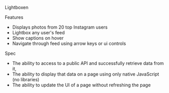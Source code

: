 Lightboxen

Features

* Displays photos from 20 top Instagram users
* Lightbox any user's feed
* Show captions on hover
* Navigate through feed using arrow keys or ui controls 

Spec

* The ability to access to a public API and successfully retrieve data from it,
* The ability to display that data on a page using only native JavaScript (no libraries)
* The ability to update the UI of a page without refreshing the page
